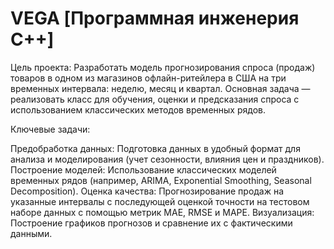 # VEGA [Программная инженерия С++]
Цель проекта:
Разработать модель прогнозирования спроса (продаж) товаров в одном из магазинов офлайн-ритейлера в США на три временных интервала: неделю, месяц и квартал. Основная задача — реализовать класс для обучения, оценки и предсказания спроса с использованием классических методов временных рядов.

Ключевые задачи:

Предобработка данных: Подготовка данных в удобный формат для анализа и моделирования (учет сезонности, влияния цен и праздников).
Построение моделей: Использование классических моделей временных рядов (например, ARIMA, Exponential Smoothing, Seasonal Decomposition).
Оценка качества: Прогнозирование продаж на указанные интервалы с последующей оценкой точности на тестовом наборе данных с помощью метрик MAE, RMSE и MAPE.
Визуализация: Построение графиков прогнозов и сравнение их с фактическими данными.

